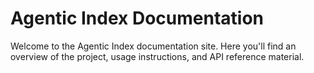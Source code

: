 # Agentic Index Documentation

Welcome to the Agentic Index documentation site. Here you'll find an overview of the project, usage instructions, and API reference material.
